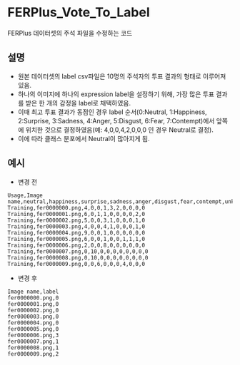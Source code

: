 # FERPlus_Vote_To_Label
FERPlus 데이터셋의 주석 파일을 수정하는 코드

## 설명
- 원본 데이터셋의 label csv파일은 10명의 주석자의 투표 결과의 형태로 이루어져 있음.
- 하나의 이미지에 하나의 expression label을 설정하기 위해, 가장 많은 투표 결과를 받은 한 개의 감정을 label로 채택하였음.
- 이때 최고 투표 결과가 동점인 경우 label 순서(0:Neutral, 1:Happiness, 2:Surprise, 3:Sadness, 4:Anger, 5:Disgust, 6:Fear, 7:Contempt)에서 앞쪽에 위치한 것으로 결정하였음(예: 4,0,0,4,2,0,0,0 인 경우 Neutral로 결정).
- 이에 따라 클래스 분포에서 Neutral이 많아지게 됨.

## 예시
- 변경 전
```
Usage,Image name,neutral,happiness,surprise,sadness,anger,disgust,fear,contempt,unknown,NF
Training,fer0000000.png,4,0,0,1,3,2,0,0,0,0
Training,fer0000001.png,6,0,1,1,0,0,0,0,2,0
Training,fer0000002.png,5,0,0,3,1,0,0,0,1,0
Training,fer0000003.png,4,0,0,4,1,0,0,0,1,0
Training,fer0000004.png,9,0,0,1,0,0,0,0,0,0
Training,fer0000005.png,6,0,0,1,0,0,1,1,1,0
Training,fer0000006.png,2,0,0,8,0,0,0,0,0,0
Training,fer0000007.png,0,10,0,0,0,0,0,0,0,0
Training,fer0000008.png,0,10,0,0,0,0,0,0,0,0
Training,fer0000009.png,0,0,6,0,0,0,4,0,0,0
```

- 변경 후
```
Image name,label
fer0000000.png,0
fer0000001.png,0
fer0000002.png,0
fer0000003.png,0
fer0000004.png,0
fer0000005.png,0
fer0000006.png,3
fer0000007.png,1
fer0000008.png,1
fer0000009.png,2
```
